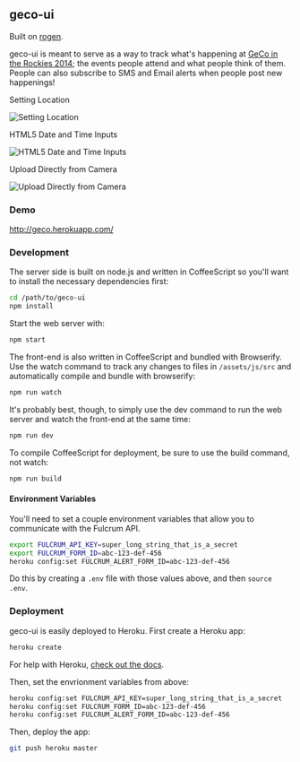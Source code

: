 ## geco-ui

Built on [rogen](https://github.com/JasonSanford/rogen).

geco-ui is meant to serve as a way to track what's happening at [GeCo in the Rockies 2014](http://www.gecointherockies.org/); the events people attend and what people think of them. People can also subscribe to SMS and Email alerts when people post new happenings!

Setting Location

![Setting Location](https://dl.dropboxusercontent.com/u/10994537/Screenshot_2014-09-17-21-06-41.png)

HTML5 Date and Time Inputs

![HTML5 Date and Time Inputs](https://dl.dropboxusercontent.com/u/10994537/Screenshot_2014-09-17-21-07-06.png)

Upload Directly from Camera

![Upload Directly from Camera](https://dl.dropboxusercontent.com/u/10994537/Screenshot_2014-09-17-21-07-35.png)

### Demo

http://geco.herokuapp.com/

### Development

The server side is built on node.js and written in CoffeeScript so you'll want to install the necessary dependencies first:

```bash
cd /path/to/geco-ui
npm install
```

Start the web server with:

```bash
npm start
```

The front-end is also written in CoffeeScript and bundled with Browserify. Use the watch command to track any changes to files in `/assets/js/src` and automatically compile and bundle with browserify:

```bash
npm run watch
```

It's probably best, though, to simply use the dev command to run the web server and watch the front-end at the same time:

```bash
npm run dev
```

To compile CoffeeScript for deployment, be sure to use the build command, not watch:

```bash
npm run build
```

#### Environment Variables

You'll need to set a couple environment variables that allow you to communicate with the Fulcrum API.

```bash
export FULCRUM_API_KEY=super_long_string_that_is_a_secret
export FULCRUM_FORM_ID=abc-123-def-456
heroku config:set FULCRUM_ALERT_FORM_ID=abc-123-def-456
```

Do this by creating a `.env` file with those values above, and then `source .env`.

### Deployment

geco-ui is easily deployed to Heroku. First create a Heroku app:

```bash
heroku create
```

For help with Heroku, [check out the docs](https://devcenter.heroku.com/articles/getting-started-with-nodejs#introduction).

Then, set the envrionment variables from above:

```bash
heroku config:set FULCRUM_API_KEY=super_long_string_that_is_a_secret
heroku config:set FULCRUM_FORM_ID=abc-123-def-456
heroku config:set FULCRUM_ALERT_FORM_ID=abc-123-def-456
```

Then, deploy the app:

```bash
git push heroku master
```
